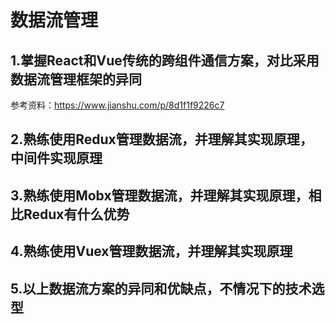 # 数据流管理


## 1.掌握React和Vue传统的跨组件通信方案，对比采用数据流管理框架的异同
参考资料：https://www.jianshu.com/p/8d1f1f9226c7

## 2.熟练使用Redux管理数据流，并理解其实现原理，中间件实现原理


## 3.熟练使用Mobx管理数据流，并理解其实现原理，相比Redux有什么优势


## 4.熟练使用Vuex管理数据流，并理解其实现原理


## 5.以上数据流方案的异同和优缺点，不情况下的技术选型

